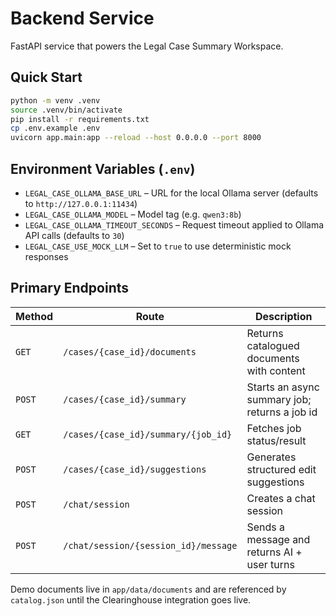 # Backend Service

FastAPI service that powers the Legal Case Summary Workspace.

## Quick Start
```bash
python -m venv .venv
source .venv/bin/activate
pip install -r requirements.txt
cp .env.example .env
uvicorn app.main:app --reload --host 0.0.0.0 --port 8000
```

## Environment Variables (`.env`)
- `LEGAL_CASE_OLLAMA_BASE_URL` – URL for the local Ollama server (defaults to `http://127.0.0.1:11434`)
- `LEGAL_CASE_OLLAMA_MODEL` – Model tag (e.g. `qwen3:8b`)
- `LEGAL_CASE_OLLAMA_TIMEOUT_SECONDS` – Request timeout applied to Ollama API calls (defaults to `30`)
- `LEGAL_CASE_USE_MOCK_LLM` – Set to `true` to use deterministic mock responses

## Primary Endpoints
| Method | Route | Description |
|--------|-------|-------------|
| `GET`  | `/cases/{case_id}/documents` | Returns catalogued documents with content |
| `POST` | `/cases/{case_id}/summary` | Starts an async summary job; returns a job id |
| `GET`  | `/cases/{case_id}/summary/{job_id}` | Fetches job status/result |
| `POST` | `/cases/{case_id}/suggestions` | Generates structured edit suggestions |
| `POST` | `/chat/session` | Creates a chat session |
| `POST` | `/chat/session/{session_id}/message` | Sends a message and returns AI + user turns |

Demo documents live in `app/data/documents` and are referenced by `catalog.json` until the Clearinghouse integration goes live.
